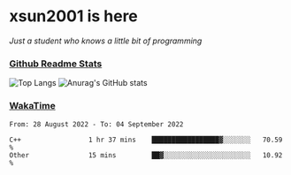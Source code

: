 # xsun2001 is here

*Just a student who knows a little bit of programming*

### [Github Readme Stats](https://github.com/anuraghazra/github-readme-stats)

![Top Langs](https://github-readme-stats.vercel.app/api/top-langs/?username=xsun2001&layout=compact&theme=radical) ![Anurag's GitHub stats](https://github-readme-stats.vercel.app/api?username=xsun2001&show_icons=true&theme=radical)

### [WakaTime](https://wakatime.com)

<!--START_SECTION:waka-->

```text
From: 28 August 2022 - To: 04 September 2022

C++                 1 hr 37 mins    █████████████████▓░░░░░░░   70.59 %
Other               15 mins         ██▓░░░░░░░░░░░░░░░░░░░░░░   10.92 %
```

<!--END_SECTION:waka-->
